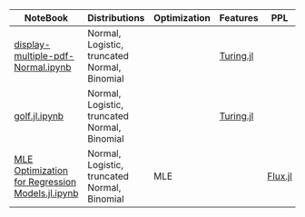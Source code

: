 
|  NoteBook | Distributions | Optimization | Features | PPL |
|-|-|-|-|-|
| [display-multiple-pdf-Normal.ipynb](display-multiple-pdf-Normal.ipynb) | Normal, Logistic, truncated Normal, Binomial | | [Turing.jl](https://turinglang.org/)  |
| [golf.jl.ipynb](golf.jl.ipynb) | Normal, Logistic, truncated Normal, Binomial | | [Turing.jl](https://turinglang.org/)  |
| [MLE Optimization for Regression Models.jl.ipynb](MLE%20Optimization%20for%20Regression%20Models.jl.ipynb) | Normal, Logistic, truncated Normal, Binomial | MLE | | [Flux.jl](https://fluxml.ai/Flux.jl/) 


